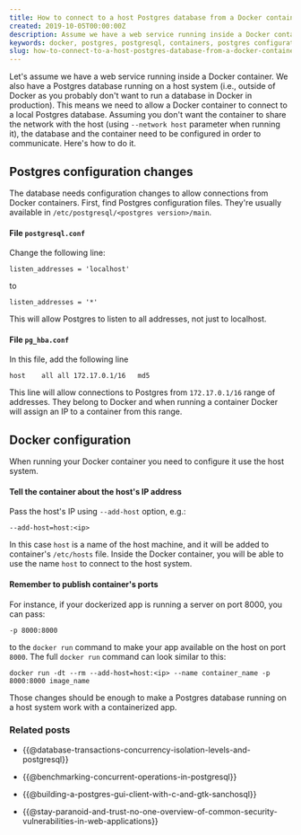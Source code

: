 ```yaml
---
title: How to connect to a host Postgres database from a Docker container?
created: 2019-10-05T00:00:00Z
description: Assume we have a web service running inside a Docker container. We also have a Postgres database running on a host system. This means we need to allow a Docker container to connect to a local Postgres database. the database and the container need to be configured in order to communicate. Here's how to do it.
keywords: docker, postgres, postgresql, containers, postgres configuration, add-host docker, postgresql.conf, docker networking
slug: how-to-connect-to-a-host-postgres-database-from-a-docker-container
---
```



Let's assume we have a web service running inside a Docker container. We also have a Postgres database running on a host system (i.e., outside of Docker as you probably don't want to run a database in Docker in production). This means we need to allow a Docker container to connect to a local Postgres database.
Assuming you don't want the container to share the network with the host (using `--network host` parameter when running it), the database and the container need to be configured in order to communicate. Here's how to do it.

## Postgres configuration changes

The database needs configuration changes to allow connections from Docker containers. 
First, find Postgres configuration files. They're usually available in `/etc/postgresql/<postgres version>/main`.

#### File `postgresql.conf`

Change the following line:

```
listen_addresses = 'localhost'
```

to

```
listen_addresses = '*'
```

This will allow Postgres to listen to all addresses, not just to localhost.

#### File `pg_hba.conf`

In this file, add the following line

```
host	all	all	172.17.0.1/16	md5
```

This line will allow connections to Postgres from `172.17.0.1/16` range of addresses. They belong to Docker and when running a container Docker will assign an IP to a container from this range.

## Docker configuration

When running your Docker container you need to configure it use the host system.

#### Tell the container about the host's IP address

Pass the host's IP using `--add-host` option, e.g.:

```
--add-host=host:<ip>
```

In this case `host` is a name of the host machine, and it will be added to container's `/etc/hosts` file. 
Inside the Docker container, you will be able to use the name `host` to connect to the host system.

#### Remember to publish container's ports

For instance, if your dockerized app is running a server on port 8000,
you can pass:

```
-p 8000:8000
```

to the `docker run` command to make your app available on the host on port `8000`. 
The full `docker run` command can look similar to this:

```
docker run -dt --rm --add-host=host:<ip> --name container_name -p 8000:8000 image_name
```

Those changes should be enough to make a Postgres database running on a host system work with a containerized app.

### Related posts

- {{@database-transactions-concurrency-isolation-levels-and-postgresql}}

- {{@benchmarking-concurrent-operations-in-postgresql}}

- {{@building-a-postgres-gui-client-with-c-and-gtk-sanchosql}}

- {{@stay-paranoid-and-trust-no-one-overview-of-common-security-vulnerabilities-in-web-applications}}

